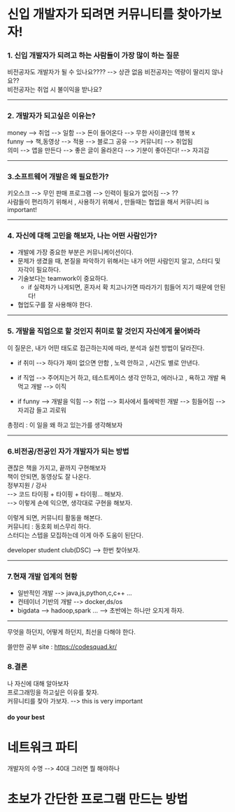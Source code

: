 # 신입 개발자가 되려면 커뮤니티를 찾아가보자!
### 1. 신입 개발자가 되려고 하는 사람들이 가장 많이 하는 질문

비전공자도 개발자가 될 수 있나요????  --> 상관 없음
비전공자는 역량이 딸리지 않나요??  
비전공자는 취업 시 불이익을 받나요?  

---
### 2. 개발자가 되고싶은 이유는?  

money --> 취업 --> 일함 --> 돈이 들어온다 --> 무한 사이클인데 행복 x  
funny --> 책,동영상 --> 적용 --> 블로그 공유 --> 커뮤니티 --> 취업됨  
의미 --> 앱을 만든다 --> 좋은 글이 올라온다 --> 기분이 좋아진다! --> 자괴감  

---

### 3.소프트웨어 개발은 왜 필요한가?

키오스크 --> 무인 판매 프로그램 --> 인력이 필요가 없어짐 --> ??  
사람들이 편리하기 위해서 , 사용하기 위해서 , 만들때는 협업을 해서 커뮤니티 is important!    

---

### 4. 자신에 대해 고민을 해보자, 나는 어떤 사람인가?

* 개발에 가장 중요한 부분은 커뮤니케이션이다.  
* 문제가 생겼을 때, 본질을 파악하기 위해서는 내가 어떤 사람인지 알고, 스터디 및 자각이 필요하다.  
* 기술보다는 teamwork이 중요하다.  
    * if 실력차가 나게되면, 혼자서 확 치고나가면 따라가기 힘들어 지기 때문에 안된다!  
* 협업도구를 잘 사용해야 한다.  

---

### 5. 개발을 직업으로 할 것인지 취미로 할 것인지 자신에게 물어봐라
이 질문은, 내가 어떤 태도로 접근하는지에 따라, 분석과 실천 방법이 달라진다.    
* if 취미 --> 하다가 재미 없으면 안함 , 노력 안하고 , 시간도 별로 안낸다.    

* if 직업 --> 주어지는거 하고, 테스트케이스 생각 안하고, 에러나고 , 욕하고 개발 욕먹고 개발 --> 이직  

* if funny --> 개발을 익힘 --> 취업 --> 회사에서 틀에박힌 개발 --> 힘들어짐 --> 자괴감 들고 괴로워  

총정리 : 이 일을 왜 하고 있는가를 생각해보자  

---

### 6.비전공/전공인 자가 개발자가 되는 방법

괜찮은 책을 가지고, 끝까지 구현해보자  
책이 안되면, 동영상도 잘 나온다.  
정부지원 / 강사  
--> 코드 타이핑 + 타이핑 + 타이핑... 해보자.  
--> 이렇게 손에 익으면, 생각대로 구현을 해보자.

이렇게 되면, 커뮤니티 활동을 해본다.  
커뮤니티 : 동호회 비스무리 하다.  
스터디는 스텝을 모집하는데 이게 아주 도움이 된단다.  

developer student club(DSC) --> 한번 찾아보자.  

---

### 7.현재 개발 업계의 현황

* 일반적인 개발 --> java,js,python,c,c++ ...  
* 컨테이너 기반의 개발 --> docker,ds/os
* bigdata --> hadoop,spark ...
--> 초반에는 하나만 오지게 하자.  

---

무엇을 하던지, 어떻게 하던지, 최선을 다해야 한다.

쓸만한 공부 site : https://codesquad.kr/

### 8.결론
나 자신에 대해 알아보자  
프로그래밍을 하고싶은 이유를 찾자.  
커뮤니티를 찾아 가보자. --> this is very important  

####  do your best    

# 네트워크 파티

개발자의 수명 --> 40대
그러면 뭘 해야하나    
# 초보가 간단한 프로그램 만드는 방법

